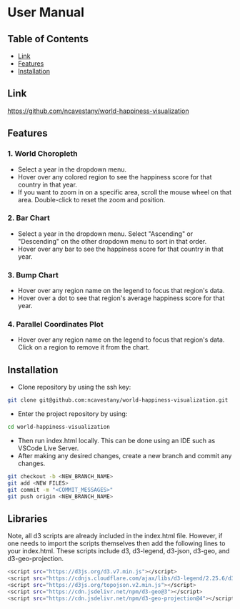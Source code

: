 # User Manual

## Table of Contents

- [Link](#link)
- [Features](#features)
- [Installation](#installation)

## Link
<a href="[https://github.com/ncavestany/world-happiness-visualization">https://github.com/ncavestany/world-happiness-visualization</a>

## Features
### 1. World Choropleth
- Select a year in the dropdown menu.
- Hover over any colored region to see the happiness score for that country in that year.
- If you want to zoom in on a specific area, scroll the mouse wheel on that area. Double-click to reset the zoom and position.

### 2. Bar Chart
- Select a year in the dropdown menu. Select "Ascending" or "Descending" on the other dropdown menu to sort in that order.
- Hover over any bar to see the happiness score for that country in that year.

### 3. Bump Chart
- Hover over any region name on the legend to focus that region's data.
- Hover over a dot to see that region's average happiness score for that year.

### 4. Parallel Coordinates Plot
- Hover over any region name on the legend to focus that region's data. Click on a region to remove it from the chart.


## Installation
* Clone repository by using the ssh key:
```bash
git clone git@github.com:ncavestany/world-happiness-visualization.git
```
* Enter the project repository by using:
```bash
cd world-happiness-visualization
```
* Then run index.html locally. This can be done using an IDE such as VSCode Live Server.
* After making any desired changes, create a new branch and commit any changes.
```bash
git checkout -b <NEW_BRANCH_NAME>
git add <NEW FILES>
git commit -m "<COMMIT_MESSAGES>"
git push origin <NEW_BRANCH_NAME>
```


## Libraries
Note, all d3 scripts are already included in the index.html file. However, if one needs to import the scripts themselves then add the following lines to your index.html.
These scripts include d3, d3-legend, d3-json, d3-geo, and d3-geo-projection.
```bash
<script src="https://d3js.org/d3.v7.min.js"></script>
<script src="https://cdnjs.cloudflare.com/ajax/libs/d3-legend/2.25.6/d3-legend.min.js"></script>
<script src="https://d3js.org/topojson.v2.min.js"></script>
<script src="https://cdn.jsdelivr.net/npm/d3-geo@3"></script>
<script src="https://cdn.jsdelivr.net/npm/d3-geo-projection@4"></script>
```

